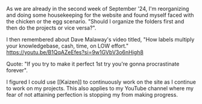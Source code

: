 As we are already in the second week of September '24, I'm reorganizing and doing some housekeeping for the  website and found myself faced with the chicken or the egg scenario. "Should I organize the folders first and then do the projects or vice versa?". 

I then remembered about Dave Malaway's video titled, "How labels multiply your knowledgebase, cash, time, on LOW effort." https://youtu.be/B1QqAZeEfes?si=9w1GVbV3o6nHigh8

Quote: "If you try to make it perfect 1st try you're gonna procrastinate forever".

I figured I could use [[Kaizen]] to continuously work on the site as I continue to work on my projects. This also applies to my YouTube channel where my fear of not attaining perfection is stopping my from making progress. 